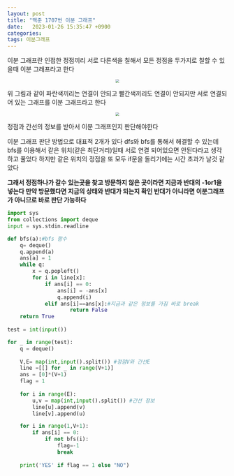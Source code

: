 ```yaml
---
layout: post
title: "백준 1707번 이분 그래프"
date:   2023-01-26 15:35:47 +0900
categories:
tags: 이분그래프
---
```


이분 그래프란 인접한 정점끼리 서로 다른색을 칠해서 모든 정점을 두가지로 칠할 수 있을때 이분 그래프라고 한다

<center>
<img src="https://user-images.githubusercontent.com/80758613/214776707-9da63f4a-8b27-411e-bd88-9388b3e2b429.png" style="zoom:50%;">
</center>

위 그림과 같이 파란색끼리는 연결이 안되고 빨간색끼리도 연결이 안되지만 서로 연결되어 있는 그래프를 이분 그래프라고 한다

<center>
<img src="https://user-images.githubusercontent.com/80758613/214776416-37c5372e-dda0-46f6-b786-a33dd9f0562f.png" style="zoom:50%;">
</center>

정점과 간선의 정보를 받아서 이분 그래프인지 판단해야한다

이분 그래프 판단 방법으로 대표적 2개가 있다 dfs와 bfs를 통해서 해결할 수 있는데 bfs를 이용해서 같은 위치(같은 최단거리)일때 서로 연결 되어있으면 안된다라고 생각 하고 풀었다 하지만 같은 위치의 정점을 또 모두 if문을 돌리기에는 시간 초과가 날것 같았다

**그래서 정점하나가 갈수 있는곳을 찾고 방문하지 않은 곳이라면 지금과 반대의 -1or1을 넣는다 만약 방문했다면 지금의 상태와 반대가 되는지 확인 반대가 아니라면 이분그래프가 아니므로 바로 판단 가능하다**

``` python
import sys
from collections import deque
input = sys.stdin.readline

def bfs(a):#bfs 함수
    q= deque()
    q.append(a)
    ans[a] = 1
    while q:
        x = q.popleft()
        for i in line[x]:
            if ans[i] == 0:
                ans[i] = -ans[x]
                q.append(i)
            elif ans[i]==ans[x]:#지금과 같은 정보를 가짐 바로 break
                    return False
    return True
                
test = int(input())

for _ in range(test):
    q = deque()
    
    V,E= map(int,input().split()) #정점V와 간선E 
    line =[[] for _ in range(V+1)]
    ans = [0]*(V+1)
    flag = 1
    
    for i in range(E):
        u,v = map(int,input().split()) #간선 정보
        line[u].append(v)
        line[v].append(u)

    for i in range(1,V+1):
        if ans[i] == 0:
            if not bfs(i):
                flag=-1
                break
            
    print('YES' if flag == 1 else "NO")   
```

